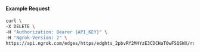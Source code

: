 <!-- Code generated for API Clients. DO NOT EDIT. -->

#### Example Request

```bash
curl \
-X DELETE \
-H "Authorization: Bearer {API_KEY}" \
-H "Ngrok-Version: 2" \
https://api.ngrok.com/edges/https/edghts_2pbvRY2M4YzE3CDCHaT0wFSQSWX/routes/edghtsrt_2pbvRaF2b9NkySiC4BhEfo8QWvK/backend
```
